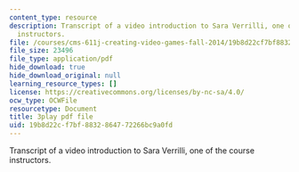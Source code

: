 ```yaml
---
content_type: resource
description: Transcript of a video introduction to Sara Verrilli, one of the course
  instructors.
file: /courses/cms-611j-creating-video-games-fall-2014/19b8d22cf7bf8832864772266bc9a0fd_bhk8Wtgpb1w.pdf
file_size: 23496
file_type: application/pdf
hide_download: true
hide_download_original: null
learning_resource_types: []
license: https://creativecommons.org/licenses/by-nc-sa/4.0/
ocw_type: OCWFile
resourcetype: Document
title: 3play pdf file
uid: 19b8d22c-f7bf-8832-8647-72266bc9a0fd
---
```

Transcript of a video introduction to Sara Verrilli, one of the course instructors.